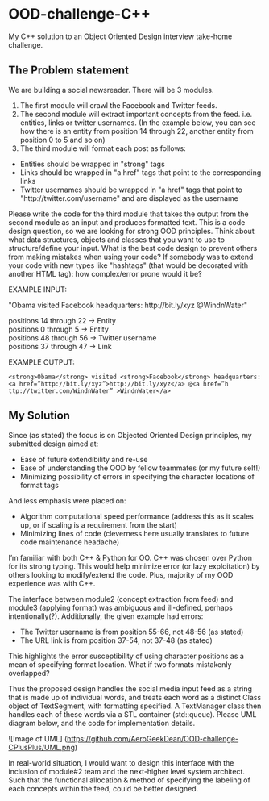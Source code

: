 OOD-challenge-C++
=================

My C++ solution to an Object Oriented Design interview take-home challenge.

The Problem statement
---------------------

We are building a social newsreader. There will be 3 modules.

1. The first module will crawl the Facebook and Twitter feeds.
2. The second module will extract important concepts from the feed. i.e. entities, links or twitter usernames. (In the example below, you can see how there is an entity from position 14 through 22, another entity from position 0 to 5 and so on)
3. The third module will format each post as follows:
  * Entities should be wrapped in "strong" tags
  * Links should be wrapped in "a href" tags that point to the corresponding links
  * Twitter usernames should be wrapped in "a href" tags that point to "http&#58;//twitter.com/username" and are displayed as the username

Please write the code for the third module that takes the output from the second module as an input and produces formatted text. This is a code design question, so we are looking for strong OOD principles. Think about what data structures, objects and classes that you want to use to structure/define your input. What is the best code design to prevent others from making mistakes when using your code? If somebody was to extend your code with new types like "hashtags" (that would be decorated with another HTML tag): how complex/error prone would it be?

EXAMPLE INPUT:

"Obama visited Facebook headquarters: http&#58;//bit.ly/xyz @WindnWater"

positions 14 through 22 → Entity  
positions 0 through 5 → Entity  
positions 48 through 56 → Twitter username  
positions 37 through 47 → Link  

EXAMPLE OUTPUT:

`<strong>Obama</strong> visited <strong>Facebook</strong> headquarters: <a href=”http://bit.ly/xyz”>http://bit.ly/xyz</a> @<a href=”h ttp://twitter.com/WindnWater” >WindnWater</a>`

My Solution
-----------

Since (as stated) the focus is on Objected Oriented Design principles, my submitted design aimed at:
- Ease of future extendibility and re-use
- Ease of understanding the OOD by fellow teammates (or my future self!)
- Minimizing possibility of errors in specifying the character locations of format tags

And less emphasis were placed on:
- Algorithm computational speed performance (address this as it scales up, or if scaling
is a requirement from the start)
- Minimizing lines of code (cleverness here usually translates to future code
maintenance headache)

I’m familiar with both C++ & Python for OO. C++ was chosen over Python for its strong typing. This would help minimize error (or lazy exploitation) by others looking to modify/extend the code. Plus, majority of my OOD experience was with C++.

The interface between module2 (concept extraction from feed) and module3 (applying format) was ambiguous and ill-defined, perhaps intentionally(?). Additionally, the given example had errors:
- The Twitter username is from position 55-66, not 48-56 (as stated)
- The URL link is from position 37-54, not 37-48 (as stated)

This highlights the error susceptibility of using character positions as a mean of specifying format location. What if two formats mistakenly overlapped?

Thus the proposed design handles the social media input feed as a string that is made up of individual words, and treats each word as a distinct Class object of TextSegment, with formatting specified. A TextManager class then handles each of these words via a STL container (std::queue). Please UML diagram below, and the code for implementation details.

![Image of UML] (https://github.com/AeroGeekDean/OOD-challenge-CPlusPlus/UML.png)

In real-world situation, I would want to design this interface with the inclusion of module#2 team and the next-higher level system architect. Such that the functional allocation & method of specifying the labeling of each concepts within the feed, could be better designed.
